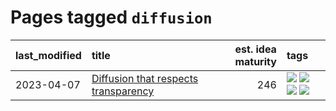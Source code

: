 # Pages tagged `diffusion`

|last_modified|title|est. idea maturity|tags
|:---|:---|---:|:---|
|2023-04-07|[Diffusion that respects transparency](../diffusion-that-respects-transparency.md)|246|[![](https://img.shields.io/badge/tag-completed-22d494)](../tags/completed.md) [![](https://img.shields.io/badge/tag-diffusion-e127da)](../tags/diffusion.md) [![](https://img.shields.io/badge/tag-image_processing-a682e)](../tags/image_processing.md) [![](https://img.shields.io/badge/tag-transparency-c9145c)](../tags/transparency.md)|